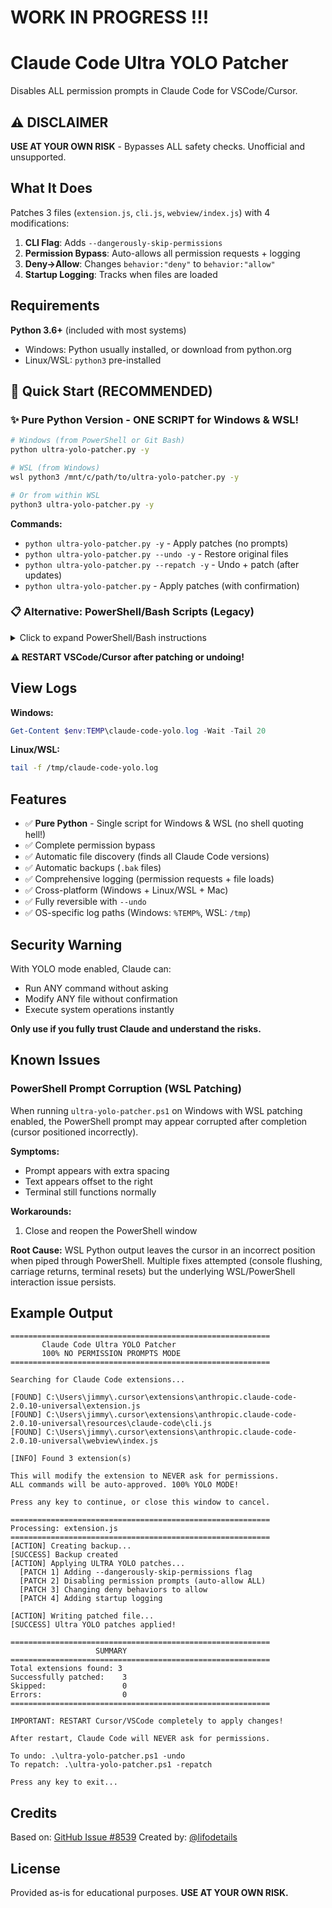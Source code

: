 # WORK IN PROGRESS !!!

# Claude Code Ultra YOLO Patcher

Disables ALL permission prompts in Claude Code for VSCode/Cursor.

## ⚠️ DISCLAIMER

**USE AT YOUR OWN RISK** - Bypasses ALL safety checks. Unofficial and unsupported.

## What It Does

Patches 3 files (`extension.js`, `cli.js`, `webview/index.js`) with 4 modifications:

1. **CLI Flag**: Adds `--dangerously-skip-permissions`
2. **Permission Bypass**: Auto-allows all permission requests + logging
3. **Deny→Allow**: Changes `behavior:"deny"` to `behavior:"allow"`
4. **Startup Logging**: Tracks when files are loaded

## Requirements

**Python 3.6+** (included with most systems)
- Windows: Python usually installed, or download from python.org
- Linux/WSL: `python3` pre-installed

## 🚀 Quick Start (RECOMMENDED)

### ✨ Pure Python Version - ONE SCRIPT for Windows & WSL!

```bash
# Windows (from PowerShell or Git Bash)
python ultra-yolo-patcher.py -y

# WSL (from Windows)
wsl python3 /mnt/c/path/to/ultra-yolo-patcher.py -y

# Or from within WSL
python3 ultra-yolo-patcher.py -y
```

**Commands:**
- `python ultra-yolo-patcher.py -y` - Apply patches (no prompts)
- `python ultra-yolo-patcher.py --undo -y` - Restore original files
- `python ultra-yolo-patcher.py --repatch -y` - Undo + patch (after updates)
- `python ultra-yolo-patcher.py` - Apply patches (with confirmation)

### 📋 Alternative: PowerShell/Bash Scripts (Legacy)

<details>
<summary>Click to expand PowerShell/Bash instructions</summary>

#### Windows (PowerShell)
```powershell
.\ultra-yolo-patcher.ps1           # Apply patches (Windows + WSL if detected)
.\ultra-yolo-patcher.ps1 -undo     # Restore original (Windows + WSL)
.\ultra-yolo-patcher.ps1 -repatch  # Undo + patch (Windows + WSL)
.\ultra-yolo-patcher.ps1 -yes      # Skip confirmations
.\ultra-yolo-patcher.ps1 -skipWsl  # Skip WSL patching (Windows only)
```

#### Linux/WSL (Bash)
```bash
chmod +x ultra-yolo-patcher.sh
./ultra-yolo-patcher.sh           # Apply patches
./ultra-yolo-patcher.sh -undo     # Restore original
./ultra-yolo-patcher.sh -repatch  # Undo + patch
./ultra-yolo-patcher.sh -yes      # Skip confirmations
```

</details>

**⚠️ RESTART VSCode/Cursor after patching or undoing!**

## View Logs

**Windows:**
```powershell
Get-Content $env:TEMP\claude-code-yolo.log -Wait -Tail 20
```

**Linux/WSL:**
```bash
tail -f /tmp/claude-code-yolo.log
```

## Features

- ✅ **Pure Python** - Single script for Windows & WSL (no shell quoting hell!)
- ✅ Complete permission bypass
- ✅ Automatic file discovery (finds all Claude Code versions)
- ✅ Automatic backups (`.bak` files)
- ✅ Comprehensive logging (permission requests + file loads)
- ✅ Cross-platform (Windows + Linux/WSL + Mac)
- ✅ Fully reversible with `--undo`
- ✅ OS-specific log paths (Windows: `%TEMP%`, WSL: `/tmp`)

## Security Warning

With YOLO mode enabled, Claude can:
- Run ANY command without asking
- Modify ANY file without confirmation
- Execute system operations instantly

**Only use if you fully trust Claude and understand the risks.**

## Known Issues

### PowerShell Prompt Corruption (WSL Patching)

When running `ultra-yolo-patcher.ps1` on Windows with WSL patching enabled, the PowerShell prompt may appear corrupted after completion (cursor positioned incorrectly).

**Symptoms:**
- Prompt appears with extra spacing
- Text appears offset to the right
- Terminal still functions normally

**Workarounds:**
1. Close and reopen the PowerShell window

**Root Cause:** WSL Python output leaves the cursor in an incorrect position when piped through PowerShell. Multiple fixes attempted (console flushing, carriage returns, terminal resets) but the underlying WSL/PowerShell interaction issue persists.

## Example Output

```
==========================================================
       Claude Code Ultra YOLO Patcher
       100% NO PERMISSION PROMPTS MODE
==========================================================

Searching for Claude Code extensions...

[FOUND] C:\Users\jimmy\.cursor\extensions\anthropic.claude-code-2.0.10-universal\extension.js
[FOUND] C:\Users\jimmy\.cursor\extensions\anthropic.claude-code-2.0.10-universal\resources\claude-code\cli.js
[FOUND] C:\Users\jimmy\.cursor\extensions\anthropic.claude-code-2.0.10-universal\webview\index.js

[INFO] Found 3 extension(s)

This will modify the extension to NEVER ask for permissions.
ALL commands will be auto-approved. 100% YOLO MODE!

Press any key to continue, or close this window to cancel.

==========================================================
Processing: extension.js
==========================================================
[ACTION] Creating backup...
[SUCCESS] Backup created
[ACTION] Applying ULTRA YOLO patches...
  [PATCH 1] Adding --dangerously-skip-permissions flag
  [PATCH 2] Disabling permission prompts (auto-allow ALL)
  [PATCH 3] Changing deny behaviors to allow
  [PATCH 4] Adding startup logging

[ACTION] Writing patched file...
[SUCCESS] Ultra YOLO patches applied!

==========================================================
                   SUMMARY
==========================================================
Total extensions found: 3
Successfully patched:    3
Skipped:                 0
Errors:                  0
==========================================================

IMPORTANT: RESTART Cursor/VSCode completely to apply changes!

After restart, Claude Code will NEVER ask for permissions.

To undo: .\ultra-yolo-patcher.ps1 -undo
To repatch: .\ultra-yolo-patcher.ps1 -repatch

Press any key to exit...
```

## Credits

Based on: [GitHub Issue #8539](https://github.com/anthropics/claude-code/issues/8539#issuecomment-3389961296)
Created by: [@lifodetails](https://github.com/lifodetails)

## License

Provided as-is for educational purposes. **USE AT YOUR OWN RISK.**
